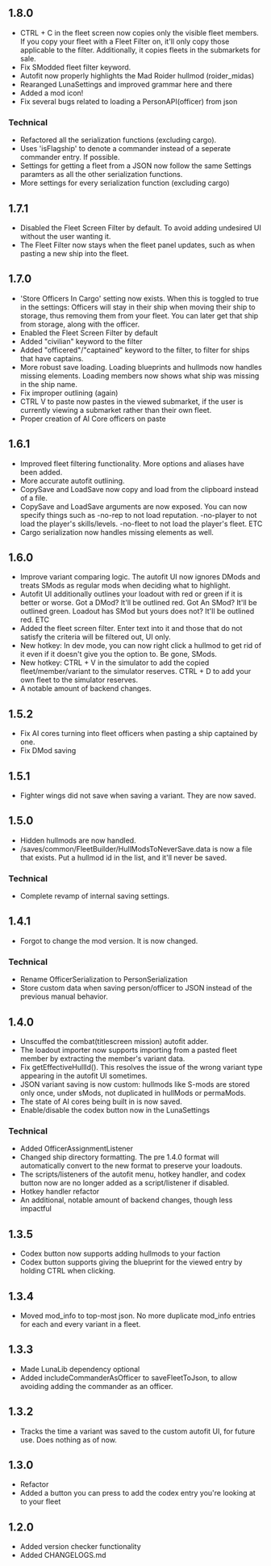 ## 1.8.0
- CTRL + C in the fleet screen now copies only the visible fleet members. If you copy your fleet with a Fleet Filter on, it'll only copy those applicable to the filter. Additionally, it copies fleets in the submarkets for sale.
- Fix SModded fleet filter keyword.
- Autofit now properly highlights the Mad Roider hullmod (roider_midas)
- Rearanged LunaSettings and improved grammar here and there
- Added a mod icon!
- Fix several bugs related to loading a PersonAPI(officer) from json
### Technical
- Refactored all the serialization functions (excluding cargo).
- Uses 'isFlagship' to denote a commander instead of a seperate commander entry. If possible.
- Settings for getting a fleet from a JSON now follow the same Settings paramters as all the other serialization functions.
- More settings for every serialization function (excluding cargo)

## 1.7.1
- Disabled the Fleet Screen Filter by default. To avoid adding undesired UI without the user wanting it.
- The Fleet Filter now stays when the fleet panel updates, such as when pasting a new ship into the fleet.

## 1.7.0
- 'Store Officers In Cargo' setting now exists. When this is toggled to true in the settings: Officers will stay in their ship when moving their ship to storage, thus removing them from your fleet. You can later get that ship from storage, along with the officer.
- Enabled the Fleet Screen Filter by default
- Added "civilian" keyword to the filter
- Added "officered"/"captained" keyword to the filter, to filter for ships that have captains.
- More robust save loading. Loading blueprints and hullmods now handles missing elements. Loading members now shows what ship was missing in the ship name.
- Fix improper outlining (again)
- CTRL V to paste now pastes in the viewed submarket, if the user is currently viewing a submarket rather than their own fleet.
- Proper creation of AI Core officers on paste

## 1.6.1
- Improved fleet filtering functionality. More options and aliases have been added.
- More accurate autofit outlining.
- CopySave and LoadSave now copy and load from the clipboard instead of a file.
- CopySave and LoadSave arguments are now exposed. You can now specify things such as -no-rep to not load reputation. -no-player to not load the player's skills/levels. -no-fleet to not load the player's fleet. ETC
- Cargo serialization now handles missing elements as well.

## 1.6.0
- Improve variant comparing logic. The autofit UI now ignores DMods and treats SMods as regular mods when deciding what to highlight.
- Autofit UI additionally outlines your loadout with red or green if it is better or worse. Got a DMod? It'll be outlined red. Got An SMod? It'll be outlined green. Loadout has SMod but yours does not? It'll be outlined red. ETC
- Added the fleet screen filter. Enter text into it and those that do not satisfy the criteria will be filtered out, UI only.
- New hotkey: In dev mode, you can now right click a hullmod to get rid of it even if it doesn't give you the option to. Be gone, SMods.
- New hotkey: CTRL + V in the simulator to add the copied fleet/member/variant to the simulator reserves. CTRL + D to add your own fleet to the simulator reserves.
- A notable amount of backend changes.

## 1.5.2
- Fix AI cores turning into fleet officers when pasting a ship captained by one.
- Fix DMod saving

## 1.5.1
- Fighter wings did not save when saving a variant. They are now saved.

## 1.5.0
- Hidden hullmods are now handled.
- /saves/common/FleetBuilder/HullModsToNeverSave.data is now a file that exists. Put a hullmod id in the list, and it'll never be saved.
### Technical
- Complete revamp of internal saving settings.

## 1.4.1
- Forgot to change the mod version. It is now changed.
### Technical
- Rename OfficerSerialization to PersonSerialization
- Store custom data when saving person/officer to JSON instead of the previous manual behavior.

## 1.4.0
- Unscuffed the combat(titlescreen mission) autofit adder.
- The loadout importer now supports importing from a pasted fleet member by extracting the member's variant data.
- Fix getEffectiveHullId(). This resolves the issue of the wrong variant type appearing in the autofit UI sometimes.
- JSON variant saving is now custom: hullmods like S-mods are stored only once, under sMods, not duplicated in hullMods or permaMods.
- The state of AI cores being built in is now saved.
- Enable/disable the codex button now in the LunaSettings
### Technical
- Added OfficerAssignmentListener
- Changed ship directory formatting. The pre 1.4.0 format will automatically convert to the new format to preserve your loadouts.
- The scripts/listeners of the autofit menu, hotkey handler, and codex button now are no longer added as a script/listener if disabled.
- Hotkey handler refactor
- An additional, notable amount of backend changes, though less impactful

## 1.3.5
- Codex button now supports adding hullmods to your faction
- Codex button supports giving the blueprint for the viewed entry by holding CTRL when clicking.

## 1.3.4
- Moved mod_info to top-most json. No more duplicate mod_info entries for each and every variant in a fleet.

## 1.3.3
- Made LunaLib dependency optional
- Added includeCommanderAsOfficer to saveFleetToJson, to allow avoiding adding the commander as an officer.

## 1.3.2
- Tracks the time a variant was saved to the custom autofit UI, for future use. Does nothing as of now.

## 1.3.0
- Refactor
- Added a button you can press to add the codex entry you're looking at to your fleet

## 1.2.0
- Added version checker functionality
- Added CHANGELOGS.md
